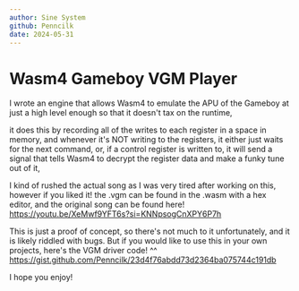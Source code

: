 ```yaml
---
author: Sine System
github: Penncilk
date: 2024-05-31
---
```


# Wasm4 Gameboy VGM Player

I wrote an engine that allows Wasm4 to emulate the APU of the Gameboy at just a high level enough so that it doesn't tax on the runtime, 

it does this by recording all of the writes to each register in a space in memory, and whenever it's NOT writing to the registers, it either just waits for the next command, or, if a control register is written to, it will send a signal that tells Wasm4 to decrypt the register data and make a funky tune out of it, 

I kind of rushed the actual song as I was very tired after working on this, however if you liked it! the .vgm can be found in the .wasm with a hex editor, and the original song can be found here! https://youtu.be/XeMwf9YFT6s?si=KNNpsogCnXPY6P7h

This is just a proof of concept, so there's not much to it unfortunately, and it is likely riddled with bugs. But if you would like to use this in your own projects, here's the VGM driver code! ^^ 
https://gist.github.com/Penncilk/23d4f76abdd73d2364ba075744c191db

I hope you enjoy!
